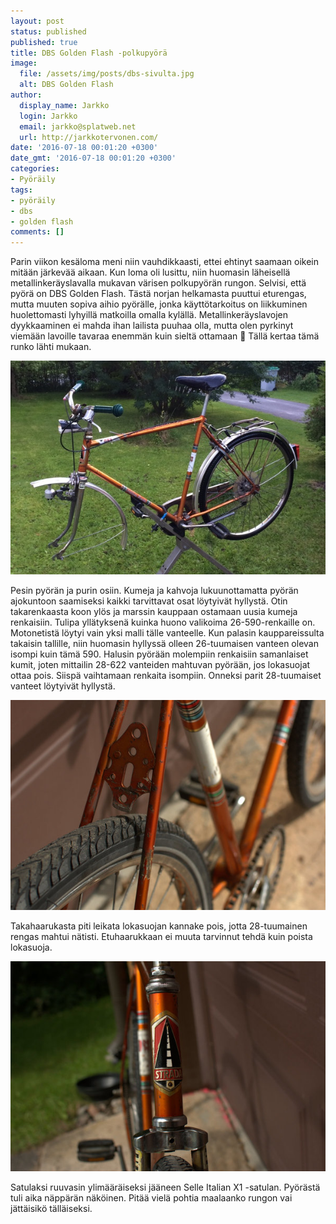 ```yaml
---
layout: post
status: published
published: true
title: DBS Golden Flash -polkupyörä
image:
  file: /assets/img/posts/dbs-sivulta.jpg
  alt: DBS Golden Flash
author:
  display_name: Jarkko
  login: Jarkko
  email: jarkko@splatweb.net
  url: http://jarkkotervonen.com/
date: '2016-07-18 00:01:20 +0300'
date_gmt: '2016-07-18 00:01:20 +0300'
categories:
- Pyöräily
tags:
- pyöräily
- dbs
- golden flash
comments: []
---
```

Parin viikon kesäloma meni niin vauhdikkaasti, ettei ehtinyt saamaan oikein mitään järkevää aikaan. Kun loma oli lusittu, niin huomasin läheisellä metallinkeräyslavalla mukavan värisen polkupyörän rungon. Selvisi, että pyörä on DBS Golden Flash. Tästä norjan helkamasta puuttui eturengas, mutta muuten sopiva aihio pyörälle, jonka käyttötarkoitus on liikkuminen huolettomasti lyhyillä matkoilla omalla kylällä. Metallinkeräyslavojen dyykkaaminen ei mahda ihan lailista puuhaa olla, mutta olen pyrkinyt viemään lavoille tavaraa enemmän kuin sieltä ottamaan 🙂 Tällä kertaa tämä runko lähti mukaan.

<img src="/assets/img/posts/dbs-golden-flash.jpg" alt="DBS Golden Flash" />

Pesin pyörän ja purin osiin. Kumeja ja kahvoja lukuunottamatta pyörän ajokuntoon saamiseksi kaikki tarvittavat osat löytyivät hyllystä. Otin takarenkaasta koon ylös ja marssin kauppaan ostamaan uusia kumeja renkaisiin. Tulipa yllätyksenä kuinka huono valikoima 26-590-renkaille on. Motonetistä löytyi vain yksi malli tälle vanteelle. Kun palasin kauppareissulta takaisin tallille, niin huomasin hyllyssä olleen 26-tuumaisen vanteen olevan isompi kuin tämä 590. Halusin pyörään molempiin renkaisiin samanlaiset kumit, joten mittailin 28-622 vanteiden mahtuvan pyörään, jos lokasuojat ottaa pois. Siispä vaihtamaan renkaita isompiin. Onneksi parit 28-tuumaiset vanteet löytyivät hyllystä.

<img src="/assets/img/posts/dbs-takarengas.jpg" />

Takahaarukasta piti leikata lokasuojan kannake pois, jotta 28-tuumainen rengas mahtui nätisti. Etuhaarukkaan ei muuta tarvinnut tehdä kuin poista lokasuoja.

<img src="/assets/img/posts/dbs-keula.jpg" alt="DBS Keula" />

Satulaksi ruuvasin ylimääräiseksi jääneen Selle Italian X1 -satulan. Pyörästä tuli aika näppärän näköinen. Pitää vielä  pohtia maalaanko rungon vai jättäisikö tälläiseksi.
